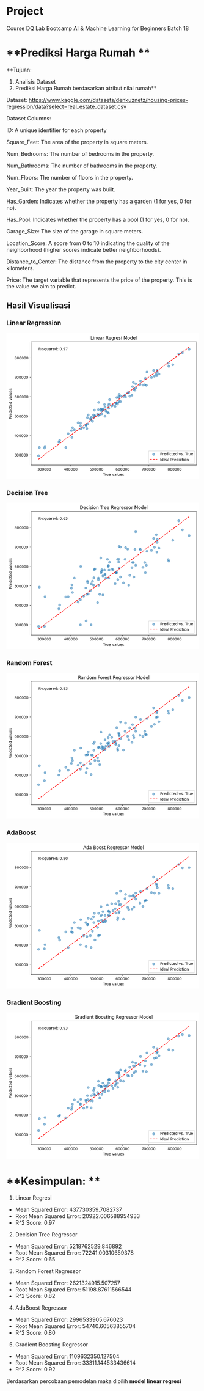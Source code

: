 # Project
Course DQ Lab Bootcamp AI & Machine Learning for Beginners 
Batch 18

# **Prediksi Harga Rumah **

**Tujuan:

1. Analisis Dataset
2. Prediksi Harga Rumah berdasarkan atribut nilai rumah**

Dataset:
https://www.kaggle.com/datasets/denkuznetz/housing-prices-regression/data?select=real_estate_dataset.csv

Dataset Columns:

ID: A unique identifier for each property

Square_Feet: The area of the property in square meters.

Num_Bedrooms: The number of bedrooms in the property.

Num_Bathrooms: The number of bathrooms in the property.

Num_Floors: The number of floors in the property.

Year_Built: The year the property was built.

Has_Garden: Indicates whether the property has a garden (1 for yes, 0 for no).

Has_Pool: Indicates whether the property has a pool (1 for yes, 0 for no).

Garage_Size: The size of the garage in square meters.

Location_Score: A score from 0 to 10 indicating the quality of the neighborhood (higher scores indicate better neighborhoods).

Distance_to_Center: The distance from the property to the city center in kilometers.

Price: The target variable that represents the price of the property. This is the value we aim to predict.

## Hasil Visualisasi

### Linear Regression
![Linear Evaluation](https://github.com/ardianzakifirdhaus/Project/blob/main/linear_evaluation.png)

### Decision Tree
![Decision Tree Evaluation](https://github.com/ardianzakifirdhaus/Project/blob/main/decision_tree_evaluation.png)

### Random Forest
![Random Forest Evaluation](https://github.com/ardianzakifirdhaus/Project/blob/main/random_forest_evaluation.png)

### AdaBoost
![AdaBoost Evaluation](https://github.com/ardianzakifirdhaus/Project/blob/main/adaboost_evaluation.png)

### Gradient Boosting
![Gradient Boosting Evaluation](https://github.com/ardianzakifirdhaus/Project/blob/main/gradient_boosting_evaluation.png)

# **Kesimpulan: **
1. Linear Regresi
*  Mean Squared Error: 437730359.7082737
*  Root Mean Squared Error: 20922.006588954933
*  R^2 Score: 0.97

2. Decision Tree Regressor
*  Mean Squared Error: 5218762529.846892
*  Root Mean Squared Error: 72241.00310659378
*  R^2 Score: 0.65

3. Random Forest Regressor
*  Mean Squared Error: 2621324915.507257
*  Root Mean Squared Error: 51198.87611566544
*  R^2 Score: 0.82

4. AdaBoost Regressor
*  Mean Squared Error: 2996533905.676023
*  Root Mean Squared Error: 54740.60563855704
*  R^2 Score: 0.80

5. Gradient Boosting Regressor
*  Mean Squared Error: 1109632350.127504
*  Root Mean Squared Error: 33311.144533436614
*  R^2 Score: 0.92

Berdasarkan percobaan pemodelan maka dipilih **model linear regresi**




